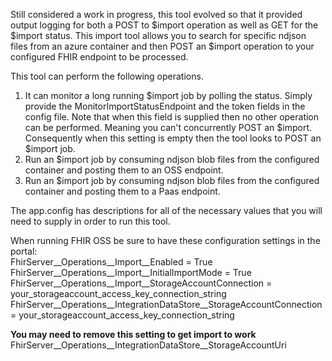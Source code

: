 Still considered a work in progress, this tool evolved so that it provided output logging for both a POST to $import operation as well as GET for the $import status.
This import tool allows you to search for specific ndjson files from an azure container and then POST an $import operation to your configured FHIR endpoint to be processed.

This tool can perform the following operations.
1. It can monitor a long running $import job by polling the status. Simply provide the MonitorImportStatusEndpoint and the token fields in the config file. 
   Note that when this field is supplied then no other operation can be performed. Meaning you can't concurrently POST an $import. 
   Consequently when this setting is empty then the tool looks to POST an $import job.
2. Run an $import job by consuming ndjson blob files from the configured container and posting them to an OSS endpoint.
3. Run an $import job by consuming ndjson blob files from the configured container and posting them to a Paas endpoint.

The app.config has descriptions for all of the necessary values that you will need to supply in order to run this tool.


When running FHIR OSS be sure to have these configuration settings in the portal:  
FhirServer__Operations__Import__Enabled = True  
FhirServer__Operations__Import__InitialImportMode = True  
FhirServer__Operations__Import__StorageAccountConnection = your_storageaccount_access_key_connection_string  
FhirServer__Operations__IntegrationDataStore__StorageAccountConnection = your_storageaccount_access_key_connection_string  

**You may need to remove this setting to get import to work**
FhirServer__Operations__IntegrationDataStore__StorageAccountUri
